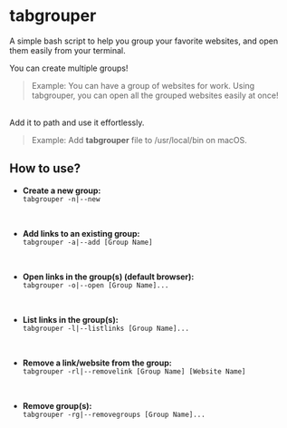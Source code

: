 
# tabgrouper
A simple bash script to help you group your favorite websites, and open them easily from your terminal.

You can create multiple groups!
> Example: You can have a group of websites for work. Using tabgrouper, you can open all the grouped websites easily at once!

&nbsp;  
Add it to path and use it effortlessly.
> Example: Add **tabgrouper** file to /usr/local/bin on macOS.

<h2> How to use? </h2>

<ul>
 <li><strong>Create a new group:</strong></li>
 <code>tabgrouper -n|--new </code>
 <p>&nbsp;</p>
 <li><strong>Add links to an existing group:</strong></li>
 <code>tabgrouper -a|--add [Group Name]</code>
 <p>&nbsp;</p>
 <li><strong>Open links in the group(s) (default browser):</strong></li>
 <code>tabgrouper -o|--open [Group Name]...</code>
  <p>&nbsp;</p>
 <li><strong>List links in the group(s):</strong></li>
 <code>tabgrouper -l|--listlinks [Group Name]...</code>
  <p>&nbsp;</p>
 <li><strong>Remove a link/website from the group:</strong></li>
 <code>tabgrouper -rl|--removelink [Group Name] [Website Name]</code>
  <p>&nbsp;</p>
 <li><strong>Remove group(s):</strong></li>
 <code>tabgrouper -rg|--removegroups [Group Name]...</code>
 </ul>
